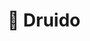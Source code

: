 ---
title: 🦅 Druido
# Prev/next pager order (if `docs_section_pager` enabled in `params.toml`)

sidebar:
    order: 4
    badge:
        text: TODO
---